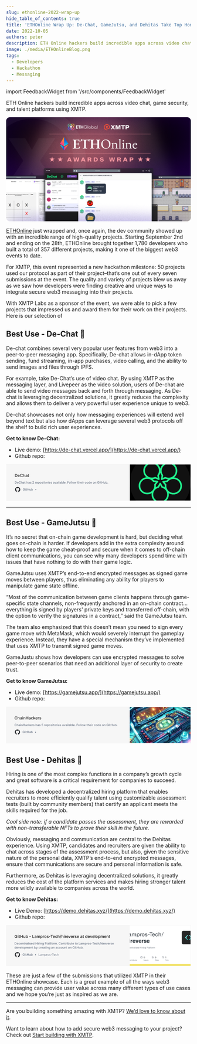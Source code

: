 ```yaml
---
slug: ethonline-2022-wrap-up
hide_table_of_contents: true
title: 'ETHOnline Wrap Up: De-Chat, GameJutsu, and Dehitas Take Top Honors'
date: 2022-10-05
authors: peter
description: ETH Online hackers build incredible apps across video chat, game security, and talent platforms using XMTP.
image: ./media/ETHOnlineBlog.png
tags:
  - Developers
  - Hackathon
  - Messaging
---
```


import FeedbackWidget from '/src/components/FeedbackWidget'

ETH Online hackers build incredible apps across video chat, game security, and talent platforms using XMTP.

![ETHOnline awards wrap card](./media/ETHOnlineBlog.png)

<!--truncate-->

[ETHOnline](https://online.ethglobal.com/) just wrapped and, once again, the dev community showed up with an incredible range of high-quality projects. Starting September 2nd and ending on the 28th, ETHOnline brought together 1,780 developers who built a total of 357 different projects, making it one of the biggest web3 events to date.

For XMTP, this event represented a new hackathon milestone: 50 projects used our protocol as part of their project–that’s one out of every seven submissions at the event. The quality and variety of projects blew us away as we saw how developers were finding creative and unique ways to integrate secure web3 messaging into their projects.

With XMTP Labs as a sponsor of the event, we were able to pick a few projects that impressed us and award them for their work on their projects. Here is our selection of

## Best Use - De-Chat 🥇

De-chat combines several very popular user features from web3 into a peer-to-peer messaging app. Specifically, De-chat allows in-dApp token sending, fund streaming, in-app purchases, video calling, and the ability to send images and files through IPFS.

For example, take De-Chat’s use of video chat. By using XMTP as the messaging layer, and Livepeer as the video solution, users of De-chat are able to send video messages back and forth through messaging. As De-chat is leveraging decentralized solutions, it greatly reduces the complexity and allows them to deliver a very powerful user experience unique to web3.

De-chat showcases not only how messaging experiences will extend well beyond text but also how dApps can leverage several web3 protocols off the shelf to build rich user experiences.

**Get to know De-Chat:**

- Live demo: [https://de-chat.vercel.app/](https://de-chat.vercel.app/)
- Github repo:

[![dechat-repo-card.png](media/dechat-repo-card.png)](https://github.com/De-Chat)

---

## Best Use - GameJutsu 🥈

It’s no secret that on-chain game development is hard, but deciding what goes on-chain is harder. If developers add in the extra complexity around how to keep the game cheat-proof and secure when it comes to off-chain client communications, you can see why many developers spend time with issues that have nothing to do with their game logic.

GameJutsu uses XMTP’s end-to-end encrypted messages as signed game moves between players, thus eliminating any ability for players to manipulate game state offline.

“Most of the communication between game clients happens through game-specific state channels, non-frequently anchored in an on-chain contract…everything is signed by players' private keys and transferred off-chain, with the option to verify the signatures in a contract,” said the GameJutsu team.

The team also emphasized that this doesn’t mean you need to sign every game move with MetaMask, which would severely interrupt the gameplay experience. Instead, they have a special mechanism they’ve implemented that uses XMTP to transmit signed game moves.

GameJustu shows how developers can use encrypted messages to solve peer-to-peer scenarios that need an additional layer of security to create trust.

**Get to know GameJutsu:**

- Live demo: [https://gamejutsu.app/](https://gamejutsu.app/)
- Github repo:

[![chainhackers-repo-card.png](media/chainhackers-repo-card.png)](https://github.com/ChainHackers)

## Best Use - Dehitas 🥉

Hiring is one of the most complex functions in a company’s growth cycle and great software is a critical requirement for companies to succeed.

Dehitas has developed a decentralized hiring platform that enables recruiters to more efficiently qualify talent using customizable assessment tests (built by community members) that certify an applicant meets the skills required for the job.

_Cool side note: if a candidate passes the assessment, they are rewarded with non-transferable NFTs to prove their skill in the future._

Obviously, messaging and communication are central to the Dehitas experience. Using XMTP, candidates and recruiters are given the ability to chat across stages of the assessment process, but also, given the sensitive nature of the personal data, XMTP’s end-to-end encrypted messages, ensure that communications are secure and personal information is safe.

Furthermore, as Dehitas is leveraging decentralized solutions, it greatly reduces the cost of the platform services and makes hiring stronger talent more wildly available to companies across the world.

**Get to know Dehitas:**

- Live Demo: [https://demo.dehitas.xyz/](https://demo.dehitas.xyz/)
- Github repo:

[![dehitas-repo-card.png](media/dehitas-repo-card.png)](https://github.com/Lampros-Tech/hireverse/tree/development)

These are just a few of the submissions that utilized XMTP in their ETHOnline showcase. Each is a great example of all the ways web3 messaging can provide user value across many different types of use cases and we hope you’re just as inspired as we are.

---

Are you building something amazing with XMTP? [We’d love to know about it](https://twitter.com/xmtp_).

Want to learn about how to add secure web3 messaging to your project? Check out [Start building with XMTP](/docs/build/start-building).

<br/>
<FeedbackWidget />
